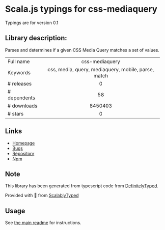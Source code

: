 
# Scala.js typings for css-mediaquery

Typings are for version 0.1

## Library description:
Parses and determines if a given CSS Media Query matches a set of values.

|                    |                 |
| ------------------ | :-------------: |
| Full name          | css-mediaquery |
| Keywords           | css, media, query, mediaquery, mobile, parse, match |
| # releases         | 0 |
| # dependents       | 58 |
| # downloads        | 8450403 |
| # stars            | 0 |

## Links
- [Homepage](https://github.com/ericf/css-mediaquery)
- [Bugs](https://github.com/ericf/css-mediaquery/issues)
- [Repository](https://github.com/ericf/css-mediaquery)
- [Npm](https://www.npmjs.com/package/css-mediaquery)
    


## Note
This library has been generated from typescript code from [DefinitelyTyped](https://definitelytyped.org).

Provided with :purple_heart: from [ScalablyTyped](https://github.com/oyvindberg/ScalablyTyped)

## Usage
See [the main readme](../../readme.md) for instructions.


